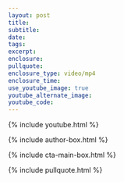 ```yaml
---
layout: post
title:
subtitle:
date:
tags:
excerpt:
enclosure:
pullquote:
enclosure_type: video/mp4
enclosure_time:
use_youtube_image: true
youtube_alternate_image:
youtube_code:
---
```

{% include youtube.html %}

{% include author-box.html %}

{% include cta-main-box.html %}

{% include pullquote.html %}
